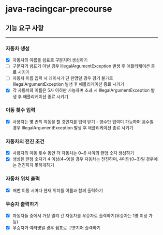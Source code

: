 # java-racingcar-precourse

## 기능 요구 사항

---

### 자동차 생성
- [x] 자동차의 이름을 쉼표로 구분지어 생성하기
- [ ] 구분자가 쉼표가 아닐 경우 IllegalArgumentException 발생 후 애플리케이션 종료 시키기
- [ ] 자동차 이름 입력 시 레이서가 단 한명일 경우 경기 불가로 IllegalArgumentException 발생 후 애플리케이션 종료 시키기
- [x] 각 자동차의 이름은 5자 이하만 가능하며 초과 시 IllegalArgumentException 발생 후 애플리케이션 종료 시키기

### 이동 횟수 입력
- [x] 사용자는 몇 번의 이동을 할 것인지를 입력 받기 - 양수만 입력이 가능하며 음수일 경우 IllegalArgumentException 발생 후 애플리케이션 종료 시키기

### 자동차의 전진 조건
- [x] 사용자의 이동 횟수 동안 각 자동차는 0~9 사이의 랜덤 숫자 생성하기
- [x] 생성된 랜덤 숫자가 4 이상(4~9)일 경우 자동차는 전진하며, 4미만(0~3)일 경우에는 전진하지 못하게하기

### 자동차 위치 출력
- [x] 매번 이동 시마다 현재 위치를 이름과 함께 출력하기

### 우승자 출력하기
- [x] 자동차들 중에서 가장 멀리 간 자동차를 우승자로 출력하기(우승자는 1명 이상 가능)
- [x] 우승자가 여러명일 경우 쉼표로 구분지어 출력하기
